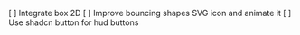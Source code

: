 [ ] Integrate box 2D
[ ] Improve bouncing shapes SVG icon and animate it
[ ] Use shadcn button for hud buttons
